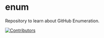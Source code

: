 # enum
Repository to learn about GitHub Enumeration.






































































































































































































































































[![Contributors](https://img.shields.io/badge/Contributors-3-brightgreen)](https://github.com/EurydiceCorp/enum/graphs/contributors)

